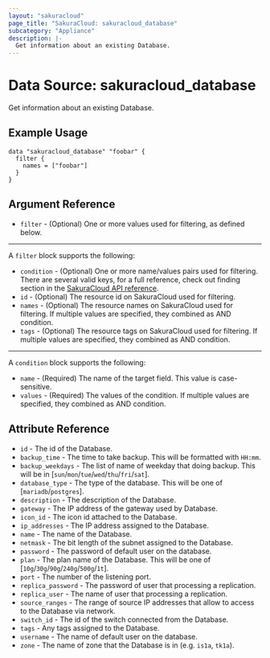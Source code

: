 ```yaml
---
layout: "sakuracloud"
page_title: "SakuraCloud: sakuracloud_database"
subcategory: "Appliance"
description: |-
  Get information about an existing Database.
---
```


# Data Source: sakuracloud_database

Get information about an existing Database.

## Example Usage

```hcl
data "sakuracloud_database" "foobar" {
  filter {
    names = ["foobar"]
  }
}
```
## Argument Reference

* `filter` - (Optional) One or more values used for filtering, as defined below.


---

A `filter` block supports the following:

* `condition` - (Optional) One or more name/values pairs used for filtering. There are several valid keys, for a full reference, check out finding section in the [SakuraCloud API reference](https://developer.sakura.ad.jp/cloud/api/1.1/).
* `id` - (Optional) The resource id on SakuraCloud used for filtering.
* `names` - (Optional) The resource names on SakuraCloud used for filtering. If multiple values ​​are specified, they combined as AND condition.
* `tags` - (Optional) The resource tags on SakuraCloud used for filtering. If multiple values ​​are specified, they combined as AND condition.

---

A `condition` block supports the following:

* `name` - (Required) The name of the target field. This value is case-sensitive.
* `values` - (Required) The values of the condition. If multiple values ​​are specified, they combined as AND condition.


## Attribute Reference

* `id` - The id of the Database.
* `backup_time` - The time to take backup. This will be formatted with `HH:mm`.
* `backup_weekdays` - The list of name of weekday that doing backup. This will be in [`sun`/`mon`/`tue`/`wed`/`thu`/`fri`/`sat`].
* `database_type` - The type of the database. This will be one of [`mariadb`/`postgres`].
* `description` - The description of the Database.
* `gateway` - The IP address of the gateway used by Database.
* `icon_id` - The icon id attached to the Database.
* `ip_addresses` - The IP address assigned to the Database.
* `name` - The name of the Database.
* `netmask` - The bit length of the subnet assigned to the Database.
* `password` - The password of default user on the database.
* `plan` - The plan name of the Database. This will be one of [`10g`/`30g`/`90g`/`240g`/`500g`/`1t`].
* `port` - The number of the listening port.
* `replica_password` - The password of user that processing a replication.
* `replica_user` - The name of user that processing a replication.
* `source_ranges` - The range of source IP addresses that allow to access to the Database via network.
* `switch_id` - The id of the switch connected from the Database.
* `tags` - Any tags assigned to the Database.
* `username` - The name of default user on the database.
* `zone` - The name of zone that the Database is in (e.g. `is1a`, `tk1a`).



